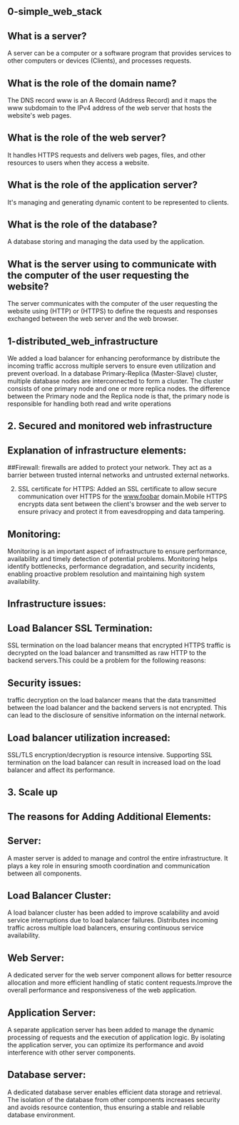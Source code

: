  ## 0-simple_web_stack

##  What is a server?
 A server can be a computer or a software program that provides services to other computers or devices (Clients), and processes requests.
## What is the role of the domain name?
The DNS record www is an A Record (Address Record) and it maps the www subdomain to the IPv4 address of the web server that hosts the website's web pages.
## What is the role of the web server?
It handles HTTPS requests and delivers web pages, files, and other resources to users when they access a website.
##  What is the role of the application server?
It's managing and generating dynamic content to be represented to clients.
## What is the role of the database?
A database storing and managing the data used by the application.
## What is the server using to communicate with the computer of the user requesting the website?
The server communicates with the computer of the user requesting the website using (HTTP) or (HTTPS)
to define the requests and responses exchanged between the web server and the web browser.

## 1-distributed_web_infrastructure
We added a load balancer for enhancing peroformance by distribute the incoming traffic accross multiple servers to ensure even utilization and prevent overload.
In a database Primary-Replica (Master-Slave) cluster, multiple database nodes are interconnected to form a cluster. The cluster consists of one primary node and one or more replica nodes.
the difference between the Primary node and the Replica node is that, the primary node is responsible for handling both read and write operations


## 					2. Secured and monitored web infrastructure

## Explanation of infrastructure elements:

##Firewall:
firewalls are added to protect your network. They act as a barrier between trusted internal networks and untrusted external networks.

2. SSL certificate for HTTPS:
Added an SSL certificate to allow secure communication over HTTPS for the www.foobar domain.Mobile HTTPS encrypts data sent between the client's browser and the web server to ensure privacy and protect it from eavesdropping and data tampering.

## Monitoring:
Monitoring is an important aspect of infrastructure to ensure performance, availability and timely detection of potential problems. Monitoring helps identify bottlenecks, performance degradation, and security incidents, enabling proactive problem resolution and maintaining high system availability.

## Infrastructure issues:

## Load Balancer SSL Termination:
SSL termination on the load balancer means that encrypted HTTPS traffic is decrypted on the load balancer and transmitted as raw HTTP to the backend servers.This could be a problem for the following reasons:

## Security issues:
traffic decryption on the load balancer means that the data transmitted between the load balancer and the backend servers is not encrypted. This can lead to the disclosure of sensitive information on the internal network.

## Load balancer utilization increased:
SSL/TLS encryption/decryption is resource intensive. Supporting SSL termination on the load balancer can result in increased load on the load balancer and affect its performance.

##					 3. Scale up
## The reasons for Adding Additional Elements:

## Server: 
A master server is added to manage and control the entire infrastructure. It plays a key role in ensuring smooth coordination and communication between all components.

## Load Balancer Cluster: 
A load balancer cluster has been added to improve scalability and avoid service interruptions due to load balancer failures. Distributes incoming traffic across multiple load balancers, ensuring continuous service availability.

## Web Server:
  A dedicated server for the web server component allows for better resource allocation and more efficient handling of static content requests.Improve the overall performance and responsiveness of the web application.

## Application Server:
  A separate application server has been added to manage the dynamic processing of requests and the execution of application logic. By isolating the application server, you can optimize its performance and avoid interference with other server components.

## Database server: 
A dedicated database server enables efficient data storage and retrieval. The isolation of the database from other components increases security and avoids resource contention, thus ensuring a stable and reliable database environment.
